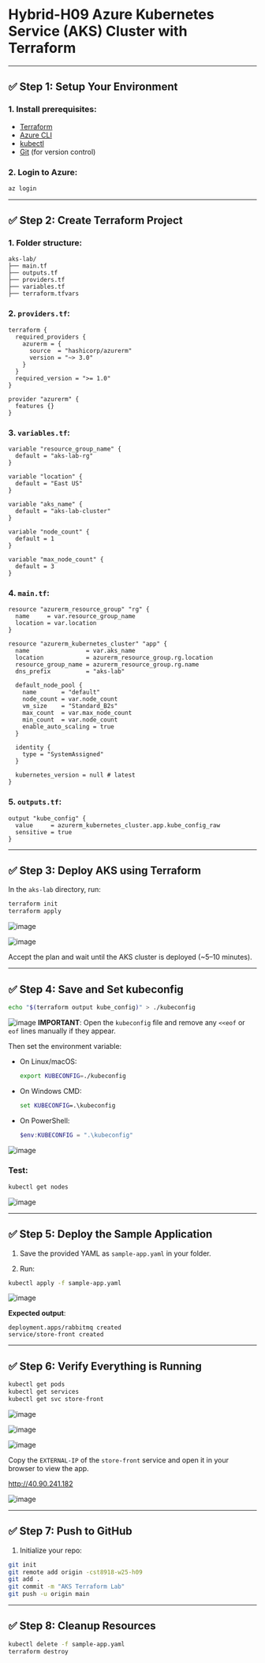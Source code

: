 # Hybrid-H09 Azure Kubernetes Service (AKS) Cluster with Terraform
---

## ✅ Step 1: Setup Your Environment

### 1. Install prerequisites:
- [Terraform](https://developer.hashicorp.com/terraform/downloads)
- [Azure CLI](https://learn.microsoft.com/en-us/cli/azure/install-azure-cli)
- [kubectl](https://kubernetes.io/docs/tasks/tools/)
- [Git](https://git-scm.com/downloads) (for version control)

### 2. Login to Azure:
```bash
az login
````

---

## ✅ Step 2: Create Terraform Project

### 1. Folder structure:

```
aks-lab/
├── main.tf
├── outputs.tf
├── providers.tf
├── variables.tf
├── terraform.tfvars
```

### 2. `providers.tf`:

```hcl
terraform {
  required_providers {
    azurerm = {
      source  = "hashicorp/azurerm"
      version = "~> 3.0"
    }
  }
  required_version = ">= 1.0"
}

provider "azurerm" {
  features {}
}
```

### 3. `variables.tf`:

```hcl
variable "resource_group_name" {
  default = "aks-lab-rg"
}

variable "location" {
  default = "East US"
}

variable "aks_name" {
  default = "aks-lab-cluster"
}

variable "node_count" {
  default = 1
}

variable "max_node_count" {
  default = 3
}
```

### 4. `main.tf`:

```hcl
resource "azurerm_resource_group" "rg" {
  name     = var.resource_group_name
  location = var.location
}

resource "azurerm_kubernetes_cluster" "app" {
  name                = var.aks_name
  location            = azurerm_resource_group.rg.location
  resource_group_name = azurerm_resource_group.rg.name
  dns_prefix          = "aks-lab"

  default_node_pool {
    name       = "default"
    node_count = var.node_count
    vm_size    = "Standard_B2s"
    max_count  = var.max_node_count
    min_count  = var.node_count
    enable_auto_scaling = true
  }

  identity {
    type = "SystemAssigned"
  }

  kubernetes_version = null # latest
}
```

### 5. `outputs.tf`:

```hcl
output "kube_config" {
  value     = azurerm_kubernetes_cluster.app.kube_config_raw
  sensitive = true
}
```

---

## ✅ Step 3: Deploy AKS using Terraform

In the `aks-lab` directory, run:

```bash
terraform init
terraform apply
```
![image](https://github.com/user-attachments/assets/aa47f526-783a-43e2-992b-a82a38acad18)

![image](https://github.com/user-attachments/assets/7b756c23-2384-4727-b9f9-cb197048a5a5)


Accept the plan and wait until the AKS cluster is deployed (\~5–10 minutes).

---

## ✅ Step 4: Save and Set kubeconfig

```bash
echo "$(terraform output kube_config)" > ./kubeconfig

```
![image](https://github.com/user-attachments/assets/9b802430-899a-4885-8235-79c8f3d81500)
**IMPORTANT**: Open the `kubeconfig` file and remove any `<<eof` or `eof` lines manually if they appear.

Then set the environment variable:

* On Linux/macOS:

  ```bash
  export KUBECONFIG=./kubeconfig
  ```
* On Windows CMD:

  ```cmd
  set KUBECONFIG=.\kubeconfig
  ```
* On PowerShell:

  ```powershell
  $env:KUBECONFIG = ".\kubeconfig"
  ```
![image](https://github.com/user-attachments/assets/ac437229-11cb-4f8a-aa58-c0e6ca5e4fa7)

### Test:

```bash
kubectl get nodes
```
![image](https://github.com/user-attachments/assets/98aaa263-da3e-4d7c-92f0-2ef3224d63be)

---

## ✅ Step 5: Deploy the Sample Application

1. Save the provided YAML as `sample-app.yaml` in your folder.

2. Run:

```bash
kubectl apply -f sample-app.yaml
```
![image](https://github.com/user-attachments/assets/c2f78c62-3ca2-45c8-b542-e760899e9801)

**Expected output**:

```
deployment.apps/rabbitmq created
service/store-front created
```

---

## ✅ Step 6: Verify Everything is Running

```bash
kubectl get pods
kubectl get services
kubectl get svc store-front
```
![image](https://github.com/user-attachments/assets/396565b1-04e5-46d9-8b40-5bf984d46448)


![image](https://github.com/user-attachments/assets/dc339a46-d592-4bbc-b639-b806d97207cc)

![image](https://github.com/user-attachments/assets/2c331089-07ba-479f-b51f-2606120cf9f4)


Copy the `EXTERNAL-IP` of the `store-front` service and open it in your browser to view the app.

http://40.90.241.182

![image](https://github.com/user-attachments/assets/49552d83-e316-4ad6-99ce-87a9c270ef8e)

---

## ✅ Step 7: Push to GitHub

1. Initialize your repo:

```bash
git init
git remote add origin -cst8918-w25-h09
git add .
git commit -m "AKS Terraform Lab"
git push -u origin main
```



---

## ✅ Step 8: Cleanup Resources

```bash
kubectl delete -f sample-app.yaml
terraform destroy
```


